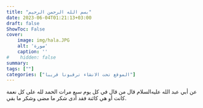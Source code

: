 ```yaml
---
title: "بسم الله الرحمن الرحيم"
date: 2023-06-04T01:21:13+03:00
draft: false
ShowToc: False
cover:
    image: img/hala.JPG
    alt: 'صورة'
    caption: ''
#    hidden: false
summary: 
tags: [""]
categories: ["الموقع تحت الانشاء ترقبونا قريبا"]
---
```

عن أبي عبد الله عليه‌السلام قال من قال في كل يوم سبع مرات الحمد
لله على كل نعمة كانت أو هي كائنة فقد أدى شكر ما مضى وشكر ما بقي.
